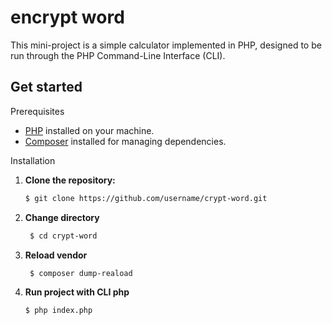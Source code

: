 # encrypt word

This mini-project is a simple calculator implemented in PHP, designed to be run through the PHP Command-Line Interface (CLI).

## Get started

Prerequisites

- [PHP](https://www.php.net/) installed on your machine.
- [Composer](https://getcomposer.org/) installed for managing dependencies.

Installation

1. **Clone the repository:**
   ```bash
   $ git clone https://github.com/username/crypt-word.git
2. **Change directory**
   ```bash
    $ cd crypt-word
2. **Reload vendor**
   ```bash
    $ composer dump-reaload
3. **Run project with CLI php**
     ```bash
    $ php index.php